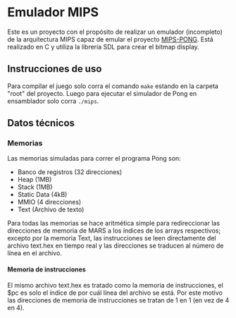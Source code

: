 # Emulador MIPS
Este es un proyecto con el propósito de realizar un emulador (incompleto) de la arquitectura MIPS capaz de emular el proyecto [MIPS-PONG](https://github.com/AndrewHamm/MIPS-Pong). Está realizado en C y utiliza la librería SDL para crear el bitmap display.

## Instrucciones de uso
Para compilar el juego solo corra el comando `make` estando en la carpeta "root" del proyecto. Luego para ejecutar el simulador de Pong en ensamblador solo corra `./mips`.

## Datos técnicos

### Memorias

Las memorias simuladas para correr el programa Pong son:

- Banco de registros (32 direcciones)
- Heap (1MB)
- Stack (1MB)
- Static Data (4kB)
- MMIO (4 direcciones)
- Text (Archivo de texto)

Para todas las memorias se hace aritmética simple para redireccionar las direcciones de memoria de MARS a los índices de los arrays respectivos; excepto por la memoria Text, las instrucciones se leen directamente del archivo text.hex en tiempo real y las direcciones se traducen al número de línea en el archivo.

#### Memoria de instrucciones
El mismo archivo text.hex es tratado como la memoria de instrucciones, el $pc es solo el índice de por cuál línea del archivo se está. Por este motivo las direcciones de memoria de instrucciones se tratan de 1 en 1 (en vez de 4 en 4).

